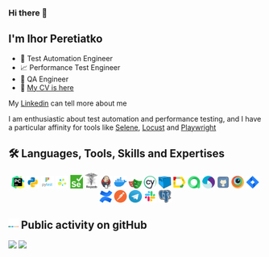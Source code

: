 ### Hi there 👋

## I'm Ihor Peretiatko

- 🤖 Test Automation Engineer
- 📈 Performance Test Engineer
- 🐞 QA Engineer
- 🔭 <a target="_blank" href="cv/cv_2023_v.1.3_ihor_peretiatko.png">My CV is here</a>

My [Linkedin](https://www.linkedin.com/in/ihor-peretiatko/) can tell more about me

I am enthusiastic about test automation and performance testing, and I have a particular affinity for tools
like [Selene](https://github.com/yashaka/selene/), [Locust](https://locust.io/)
and [Playwright](https://playwright.dev/python/)


<!--Stack and tools-->
##  🛠 Languages, Tools, Skills and Expertises

<p  align="center">
  <code><img width="5%" title="Pycharm" src="img/pycharm.png"></code>
  <code><img width="5%" title="Python" src="img/python.png"></code>
  <code><img width="5%" title="Pytest" src="img/pytest.png"></code>
  <code><img width="5%" title="Selene" src="img/selene.png"></code>
  <code><img width="5%" title="Selenium" src="img/selenium.png"></code>
  <code><img width="5%" title="Requests" src="img/requests.png"></code>
  <code><img width="5%" title="Jenkins" src="img/jenkins.png"></code>
  <code><img width="5%" title="Docker" src="img/docker.png"></code>
  <code><img width="5%" title="Playwright" src="img/playwright.png"></code>
  <code><img width="5%" title="Cypress" src="img/cypress.png"></code>
  <code><img width="5%" title="Selenoid" src="img/selenoid.png"></code>
  <code><img width="5%" title="Allure Report" src="img/allure_report.png"></code>
  <code><img width="5%" title="Allure TestOps" src="img/allure_testops.png"></code>
  <code><img width="5%" title="Appium" src="img/appium.png"></code>
  <code><img width="5%" title="GitHub" src="img/github.png"></code>
  <code><img width="5%" title="Browserstack" src="img/browserstack.png"></code>
  <code><img width="5%" title="Jira" src="img/jira.png"></code>
  <code><img width="5%" title="Confluence" src="img/confluence.png"></code>
  <code><img width="5%" title="Postman" src="img/postman.png"></code>
  <code><img width="5%" title="Telegram" src="img/tg.png"></code>
  <code><img width="5%" title="Slack" src="img/slack.png"></code>
  <code><img width="5%" title="PgAdmin" src="img/pgadmin.png"></code>
</p>
  

<!--Git Stats-->

## <img width="20" src="img/stats.webp">  Public activity on gitHub
![](http://github-profile-summary-cards.vercel.app/api/cards/repos-per-language?username=p-igor89&theme=tokyonight)
![](https://github-profile-summary-cards.vercel.app/api/cards/profile-details?username=p-igor89&theme=tokyonight)
<!--
**p-igor89/p-igor89** is a ✨ _special_ ✨ repository because its `README.md` (this file) appears on your GitHub profile.

Here are some ideas to get you started:

- 🔭 I’m currently working on ...
- 🌱 I’m currently learning ...
- 👯 I’m looking to collaborate on ...
- 🤔 I’m looking for help with ...
- 💬 Ask me about ...
- 📫 How to reach me: ...
- 😄 Pronouns: ...
- ⚡ Fun fact: ...
-->